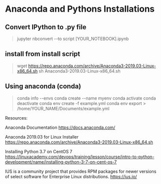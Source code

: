 # Anaconda and Pythons Installations

## Convert IPython to .py file

> jupyter nbconvert --to script [YOUR_NOTEBOOK].ipynb

## install from install script

> wget https://repo.anaconda.com/archive/Anaconda3-2019.03-Linux-x86_64.sh
> sh Anaconda3-2019.03-Linux-x86_64.sh

## Using anaconda (conda)

> conda info --envs
> conda create --name myenv
> conda activate
> conda deactivate
> conda env create -f example.yml
> conda env export > /home/YOUR_NAME/Documents/example.yml

Resources:

Anaconda Documentation
https://docs.anaconda.com/

Anaconda 2019.03 for Linux Installer
https://repo.anaconda.com/archive/Anaconda3-2019.03-Linux-x86_64.sh

Installing Python 3.7 on CentOS 7
https://linuxacademy.com/devops/training/lesson/course/intro-to-python-development/name/installing-python-3-7-on-cent-os-7

IUS is a community project that provides RPM packages for newer versions of select software for Enterprise Linux distributions.
https://ius.io/


